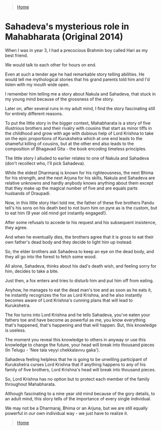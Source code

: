 >[Home](../README.md)

# Sahadeva's mysterious role in Mahabharata (Original 2014)


When I was in year 3, I had a precocious Brahmin boy called Hari as my best friend. 

We would talk to each other for hours on end. 

Even at such a tender age he had remarkable story telling abilities. 
He would tell me mythological stories that his grand parents told him and I'd listen with my mouth wide open. 

I remember him telling me a story about Nakula and Sahadeva, that stuck in my young mind because of the grossness of the story. 

Later on, after several runs in my adult mind, I find the story fascinating still for entirely different reasons.

To put the little story in the bigger context, Mahabharata is a story of five illustrious brothers and their rivalry with cousins that start as minor tiffs in the childhood and grow with age with dubious help of Lord Krishna to take on the epic proportions of Kurukshetra which at one end leads to the shameful killing of cousins, but at the other end also leads to the composition of Bhagavad Gita - the book encoding timeless principles.

The little story I alluded to earlier relates to one of Nakula and Sahadeva (don't recollect who, I'll pick Sahadeva). 

While the eldest Dharmaraj is known for his righteousness, the next Bhima for his strength, and the next Arjuna for his skills, Nakula and Sahadeva are relative unknowns and hardly anybody knows anything about them except that they make up the magical number of five and are equals parts husbands of Draupadi.

Now, in this little story Hari told me, the father of these five brothers Pandu tell's his sons on his death bed to not burn him on pyre as is the custom, but to eat him (9 year old mind got instantly engaged!). 

After some refusals to accede to his request and his subsequent insistence, they agree. 

And when he eventually dies, the brothers agree that it is gross to eat their own father's dead body and they decide to light him up instead.

So, the elder brothers ask Sahadeva to keep an eye on the dead body, and they all go into the forest to fetch some wood. 

All alone, Sahadeva, thinks about his dad's death wish, and feeling sorry for him, decides to take a bite. 

Just then, a fox enters and tries to disturb him and put him off from eating. 

Anyhow, he manages to eat the dead man's toe and as soon as he eats it, he instantly recognizes the fox as Lord Krishna, and he also instantly becomes aware of Lord Krishna's cunning plans that will lead to Kurukshetra.

The fox turns into Lord Krishna and he tells Sahadeva, you've eaten your fathers toe and have become as powerful as me, you know everything that's happened, that's happening and that will happen. 
But, this knowledge is useless. 

The moment you reveal this knowledge to others in anyway or use this knowledge to change the future, your head will break into thousand pieces (In Telugu - 'Nee tala veyyi chekkalavvu gaka'). 

Sahadeva feeling helpless that he is going to be unwilling participant of Kurukshetra curses Lord Krishna that if anything happens to any of his family of five brothers, Lord Krishna's head will break into thousand pieces. 

So, Lord Krishna has no option but to protect each member of the family throughout Mahabharata.

Although fascinating to a nine year old mind because of the gory details, to an adult mind, this story tells of the importance of every single individual. 

We may not be a Dharmaraj, Bhima or an Arjuna, but we are still equally powerful in our own individual way - we just have to realize it. 

>[Home](../README.md)